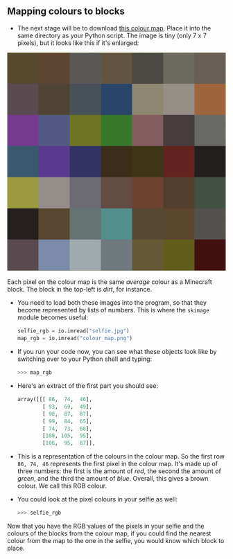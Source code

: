 ## Mapping colours to blocks

- The next stage will be to download [this colour map](images/colour_map.png). Place it into the same directory as your Python script. The image is tiny (only 7 x 7 pixels), but it looks like this if it's enlarged:

![big colour map](images/colour_map_large.png)

Each pixel on the colour map is the same *average* colour as a Minecraft block. The block in the top-left is *dirt*, for instance.

- You need to load both these images into the program, so that they become represented by lists of numbers. This is where the `skimage` module becomes useful:

	``` python
	selfie_rgb = io.imread("selfie.jpg")
	map_rgb = io.imread("colour_map.png")
	```

- If you run your code now, you can see what these objects look like by switching over to your Python shell and typing:

	``` python
	>>> map_rgb
	```

- Here's an extract of the first part you should see:

	``` python
	array([[[ 86,  74,  46],
			[ 93,  69,  49],
			[ 90,  87,  87],
			[ 99,  84,  65],
			[ 74,  73,  68],
			[108, 105,  95],
			[106,  95,  87]],
	```

- This is a representation of the colours in the colour map. So the first row `86, 74, 46` represents the first pixel in the colour map. It's made up of three numbers: the first is the amount of *red*, the second the amount of *green*, and the third the amount of *blue*. Overall, this gives a brown colour. We call this RGB colour.

- You could look at the pixel colours in your selfie as well:

	``` python
	>>> selfie_rgb
	```

Now that you have the RGB values of the pixels in your selfie and the colours of the blocks from the colour map, if you could find the nearest colour from the map to the one in the selfie, you would know which block to place.

